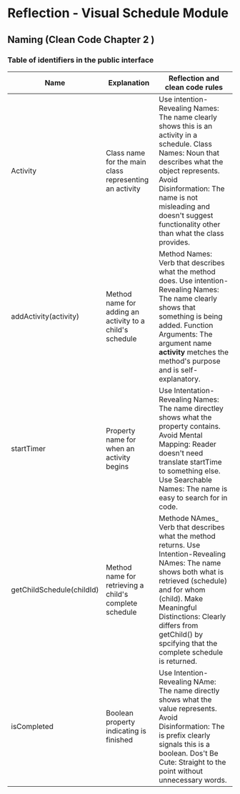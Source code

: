 # Reflection - Visual Schedule Module

## Naming (Clean Code Chapter 2 )

### Table of identifiers in the public interface

| Name | Explanation | Reflection and clean code rules |
| --- | --- | --- |
| Activity | Class name for the main class representing an activity | Use intention-Revealing Names: The name clearly shows this is an activity in a schedule. Class Names: Noun that describes what the object represents. Avoid Disinformation: The name is not misleading and doesn't suggest functionality other than what the class provides.
| addActivity(activity) | Method name for adding an activity to a child's schedule | Method Names: Verb that describes what the method does. Use intention-Revealing Names: The name clearly shows that something is being added. Function Arguments: The argument name **activity** metches the method's purpose and is self-explanatory. |
| startTimer | Property name for when an activity begins | Use Intentation-Revealing Names: The name directley shows what the property contains. Avoid Mental Mapping: Reader doesn't need translate startTime to something else. Use Searchable Names: The name is easy to search for in code. |
| getChildSchedule(childId) | Method name for retrieving a child's complete schedule | Methode NAmes_ Verb that describes what the method returns. Use Intention-Revealing NAmes: The name shows both what is retrieved (schedule) and for whom (child). Make Meaningful Distinctions: Clearly differs from getChild() by spcifying that the complete schedule is returned. |
| isCompleted | Boolean property indicating is finished | Use Intention-Revealing NAme: The name directly shows what the value represents. Avoid Disinformation: The is prefix clearly signals this is a boolean. Dos't Be Cute: Straight to the point without unnecessary words. |